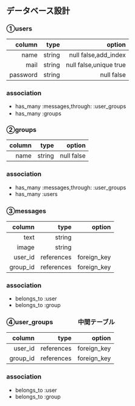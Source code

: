 ## データベース設計

### ①users


|column|type|option|
|--:|--:|--:|
|name|string|null false,add_index|
|mail|string|null false,unique true|
|password|string|null false|


### association
* has_many :messages,through: :user_groups
* has_many :groups　

### ②groups


|column|type|option|
|--:|--:|--:|
|name|string|null false|


### association
* has_many :messages,through: :user_groups
* has_many :users

### ③messages　

|column|type|option|
|--:|--:|--:|
|text|string||
|image|string||
|user_id|references|foreign_key|
|group_id|references|foreign_key|


### association
* belongs_to :user
* belongs_to :group

### ④user_groups　　　　中間テーブル

|column|type|option|
|--:|--:|--:|
|user_id|references|foreign_key|
|group_id|references|foreign_key|

### association
* belongs_to :user
* belongs_to :group

